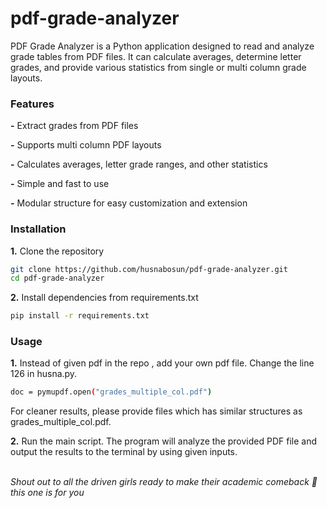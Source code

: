 # pdf-grade-analyzer
PDF Grade Analyzer is a Python application designed to read and analyze grade tables from PDF files. It can calculate averages, determine letter grades, and provide various statistics from single or multi column grade layouts.

### Features
**-** Extract grades from PDF files

**-** Supports multi column PDF layouts

**-** Calculates averages, letter grade ranges, and other statistics

**-** Simple and fast to use

**-** Modular structure for easy customization and extension

### Installation
**1.** Clone the repository
```bash
git clone https://github.com/husnabosun/pdf-grade-analyzer.git
cd pdf-grade-analyzer
```

**2.** Install dependencies from requirements.txt
```bash
pip install -r requirements.txt
```

### Usage
**1.** Instead of given pdf in the repo , add your own pdf file. Change the line 126 in husna.py.
```bash
doc = pymupdf.open("grades_multiple_col.pdf")
```
For cleaner results, please provide files which has similar structures as grades_multiple_col.pdf.

**2.** Run the main script. The program will analyze the provided PDF file and output the results to the terminal by using given inputs.<br><br>


_Shout out to all the driven girls ready to make their academic comeback 🤩 this one is for you_


